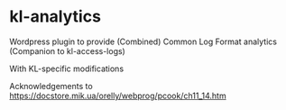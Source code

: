 # kl-analytics
Wordpress plugin to provide (Combined) Common Log Format analytics
(Companion to kl-access-logs)

With KL-specific modifications

Acknowledgements to https://docstore.mik.ua/orelly/webprog/pcook/ch11_14.htm



